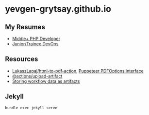 # yevgen-grytsay.github.io

## My Resumes
- [Middle+ PHP Developer](./cv/php-resume.html)
- [Junior/Trainee DevOps](./cv/devops-resume.html)

## Resources
- [LukaszLapaj/html-to-pdf-action](https://github.com/LukaszLapaj/html-to-pdf-action), [Puppeteer PDFOptions interface](https://github.com/puppeteer/puppeteer/blob/main/docs/api/puppeteer.pdfoptions.md)
- [@actions/upload-artifact](https://github.com/actions/upload-artifact)
- [Storing workflow data as artifacts](https://docs.github.com/en/actions/using-workflows/storing-workflow-data-as-artifacts)

## Jekyll
```sh
bundle exec jekyll serve
```
